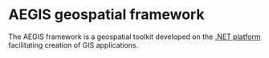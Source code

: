 # AEGIS geospatial framework

The AEGIS framework is a geospatial toolkit developed on the [.NET platform](https://github.com/dotnet) facilitating creation of GIS applications.